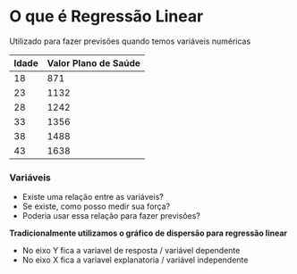 # O que é Regressão Linear

Utilizado para fazer previsões quando temos variáveis numéricas
    
    
| Idade | Valor Plano de Saúde |
| ----- | ----- |
| 18 | 871 |
| 23 | 1132 |
| 28 | 1242|
| 33 | 1356 |
| 38 | 1488 |
| 43 | 1638 |


### Variáveis
- Existe uma relação entre as variáveis?
- Se existe, como posso medir sua força?
- Poderia usar essa relação para fazer previsões?


**Tradicionalmente utilizamos o gráfico de dispersão para regressão linear**
- No eixo Y fica a variavel de resposta / variável dependente
- No eixo X fica a variavel explanatoria / variável independente




